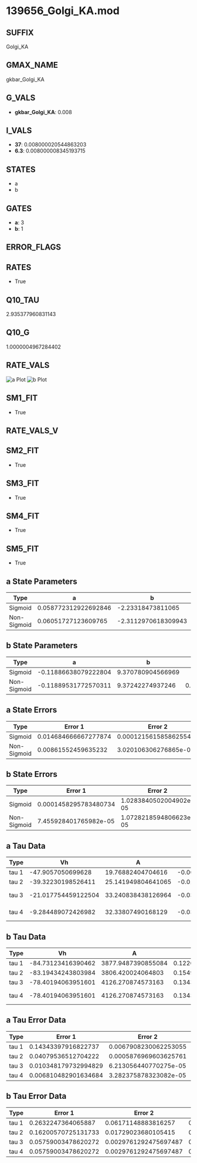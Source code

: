 # 139656_Golgi_KA.mod

## SUFFIX

Golgi_KA

## GMAX_NAME

gkbar_Golgi_KA

## G_VALS

- **gkbar_Golgi_KA**: 0.008

## I_VALS

- **37**: 0.008000020544863203
- **6.3**: 0.008000008345193715

## STATES

- a
- b

## GATES

- **a**: 3
- **b**: 1

## ERROR_FLAGS


## RATES

- True

## Q10_TAU

2.935377960831143

## Q10_G

1.0000004967284402

## RATE_VALS

![a Plot](/Users/pbozelos/Dropbox/icg-Chai-Panos/supermodels/output_markdown_files/K/139656_Golgi_KA.mod/images/a.png)
![b Plot](/Users/pbozelos/Dropbox/icg-Chai-Panos/supermodels/output_markdown_files/K/139656_Golgi_KA.mod/images/b.png)

## SM1_FIT

- True

## RATE_VALS_V

## SM2_FIT

- True

## SM3_FIT

- True

## SM4_FIT

- True

## SM5_FIT

- True

## a State Parameters

| Type | a | b | c | d |
| --- | --- | --- | --- | --- |
| Sigmoid | 0.058772312922692846 | -2.23318473811065 |
| Non-Sigmoid | 0.06051727123609765 | -2.3112970618309943 | 0.9833990100913532 | 0.006261777226673888 |

## b State Parameters

| Type | a | b | c | d |
| --- | --- | --- | --- | --- |
| Sigmoid | -0.11886638079222804 | 9.370780904566969 |
| Non-Sigmoid | -0.11889531772570311 | 9.37242274937246 | 0.9997631792458179 | -8.124564285832688e-06 |

## a State Errors

| Type | Error 1 | Error 2 | Error 3 |
| --- | --- | --- | --- |
| Sigmoid | 0.014684666667277874 | 0.00012156158586255431 | 0.007277632947915677 |
| Non-Sigmoid | 0.00861552459635232 | 3.020106306276865e-05 | 0.004269802446773174 |

## b State Errors

| Type | Error 1 | Error 2 | Error 3 |
| --- | --- | --- | --- |
| Sigmoid | 0.0001458295783480734 | 1.0283840502004902e-05 | 0.00013155244585135662 |
| Non-Sigmoid | 7.455928401765982e-05 | 1.0728218594806623e-05 | 6.725971702419515e-05 |

## a Tau Data

| Type | Vh | A | b1 | b2 | c1 | c2 | d1 | d2 | e1 | e2 |
| --- | --- | --- | --- | --- | --- | --- | --- | --- | --- | --- |
| tau 1 | -47.9057050699628 | 19.76882404704616 | -0.004888357082960654 | -0.07964176200395609 |
| tau 2 | -39.32230198526411 | 25.141949804641065 | -0.015532376047297802 | 7.497768264146859e-05 | -0.07365693114539366 | -0.00035488578511414355 |
| tau 3 | -21.017754459122504 | 33.240838438126964 | -0.03534552142415538 | 0.00040113349271603336 | -1.4766090754281203e-06 | -0.04166392615364766 | 0.00011109898534986114 | 3.6088592273842424e-07 |
| tau 4 | -9.284489072426982 | 32.33807490168129 | -0.03091334855152055 | 0.0004412418102195658 | -1.514960388788257e-06 | 1.1035050643475755e-08 | -0.017514331192313336 | 0.0003798873798414475 | 1.574476445682493e-07 | -1.3354107240335899e-08 |

## b Tau Data

| Type | Vh | A | b1 | b2 | c1 | c2 | d1 | d2 | e1 | e2 |
| --- | --- | --- | --- | --- | --- | --- | --- | --- | --- | --- |
| tau 1 | -84.73123416390462 | 3877.9487390855084 | 0.1220342038153802 | 0.05353957681582231 |
| tau 2 | -83.19434243803984 | 3806.420024064803 | 0.15493957832686045 | 0.003858696901325686 | 0.0653653515260219 | -0.0002900787292612048 |
| tau 3 | -78.40194063951601 | 4126.270874573163 | 0.13435685487055277 | 0.005223565251790852 | 0.00012134682343001687 | 0.100646316302468 | -0.0010656539336181465 | 3.4428647799771164e-06 |
| tau 4 | -78.40194063951601 | 4126.270874573163 | 0.13435685487055277 | 0.005223565251790852 | 0.00012134682343001687 | 0.0 | 0.100646316302468 | -0.0010656539336181465 | 3.4428647799771164e-06 | 0.0 |

## a Tau Error Data

| Type | Error 1 | Error 2 | Error 3 |
| --- | --- | --- | --- |
| tau 1 | 0.14343397916822737 | 0.0067908230062253055 | 0.05991387223126258 |
| tau 2 | 0.04079536512704222 | 0.0005876969603625761 | 0.01704065039555661 |
| tau 3 | 0.010348179732994829 | 6.213056440770275e-05 | 0.004322542830814329 |
| tau 4 | 0.006810482901634684 | 3.282375878323082e-05 | 0.0028448098893161427 |

## b Tau Error Data

| Type | Error 1 | Error 2 | Error 3 |
| --- | --- | --- | --- |
| tau 1 | 0.2632247364065887 | 0.06171148883816257 | 0.1838193117244052 |
| tau 2 | 0.16200570725131733 | 0.01729023680105415 | 0.11313441893380208 |
| tau 3 | 0.05759003478620272 | 0.0029761292475697487 | 0.04021719501404486 |
| tau 4 | 0.05759003478620272 | 0.0029761292475697487 | 0.04021719501404486 |

